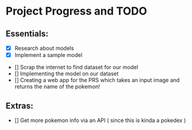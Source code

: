 # Project Progress and TODO


## Essentials:
- [x] Research about models
- [x] Implement a sample model
- [] Scrap the internet to find dataset for our model
- [] Implementing the model on our dataset
- [] Creating a web app for the PRS which takes an input image and returns the name of the pokemon!

## Extras:
- [] Get more pokemon info via an API ( since this is kinda a pokedex )